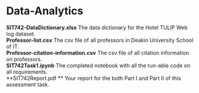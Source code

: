 # Data-Analytics

**SIT742-DataDictionary.xlsx** The data dictionary for the Hotel TULIP Web log dataset.<br />
**Professor-list.csv** The csv file of all professors in Deakin University School of IT.<br />
**Professor-citation-information.csv** The csv file of all citation information on professors.<br />
**SIT742Task1.ipynb** The completed notebook with all the run-able code on all requirements.<br />
**SIT742Report.pdf ** Your report for the both Part I and Part II of this assessment task.

